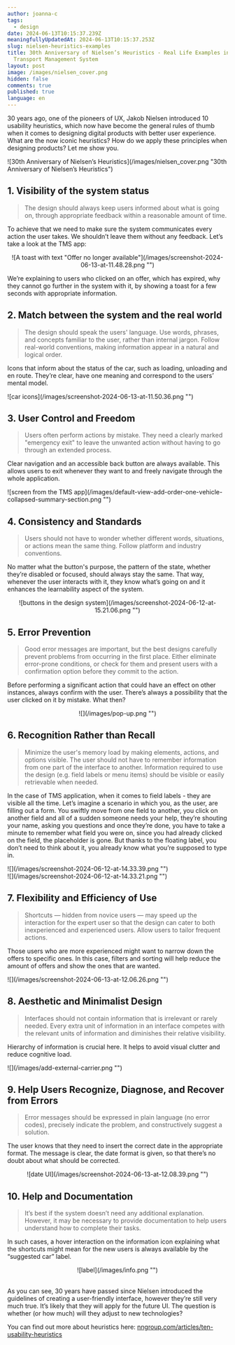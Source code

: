 ```yaml
---
author: joanna-c
tags:
  - design
date: 2024-06-13T10:15:37.239Z
meaningfullyUpdatedAt: 2024-06-13T10:15:37.253Z
slug: nielsen-heuristics-examples
title: 30th Anniversary of Nielsen’s Heuristics - Real Life Examples in
  Transport Management System
layout: post
image: /images/nielsen_cover.png
hidden: false
comments: true
published: true
language: en
---
```

30 years ago, one of the pioneers of UX, Jakob Nielsen introduced 10 usability heuristics, which now have become the general rules of thumb when it comes to designing digital products with better user experience. What are the now iconic heuristics? How do we apply these principles when designing products? Let me show you.

<div className="image">![30th Anniversary of Nielsen’s Heuristics](/images/nielsen_cover.png "30th Anniversary of Nielsen’s Heuristics")</div>

## 1. Visibility of the system status

> The design should always keep users informed about what is going on, through appropriate feedback within a reasonable amount of time.

To achieve that we need to make sure the system communicates every action the user takes. We shouldn’t leave them without any feedback. Let’s take a look at the TMS app: 

<center>

<div className="image">![A toast with text "Offer no longer available"](/images/screenshot-2024-06-13-at-11.48.28.png "")</div>

</center>

We’re explaining to users who clicked on an offer, which has expired, why they cannot go further in the system with it, by showing a toast for a few seconds with appropriate information.

## 2. Match between the system and the real world

> The design should speak the users' language. Use words, phrases, and concepts familiar to the user, rather than internal jargon. Follow real-world conventions, making information appear in a natural and logical order.

Icons that inform about the status of the car, such as loading, unloading and en route. They’re clear, have one meaning and correspond to the users’ mental model. 

<div className="image">![car icons](/images/screenshot-2024-06-13-at-11.50.36.png "")</div>

## 3. User Control and Freedom

> Users often perform actions by mistake. They need a clearly marked "emergency exit" to leave the unwanted action without having to go through an extended process.

Clear navigation and an accessible back button are always available. This allows users to exit whenever they want to and freely navigate through the whole application.

<div className="image">![screen from the TMS app](/images/default-view-add-order-one-vehicle-collapsed-summary-section.png "")</div>

## 4. Consistency and Standards

> Users should not have to wonder whether different words, situations, or actions mean the same thing. Follow platform and industry conventions.

No matter what the button's purpose, the pattern of the state, whether they’re disabled or focused, should always stay the same. That way, whenever the user interacts with it, they know what’s going on and it enhances the learnability aspect of the system. 

<center>

<div className="image">![buttons in the design system](/images/screenshot-2024-06-12-at-15.21.06.png "")</div>

</center>

## 5. Error Prevention

> Good error messages are important, but the best designs carefully prevent problems from occurring in the first place. Either eliminate error-prone conditions, or check for them and present users with a confirmation option before they commit to the action.

Before performing a significant action that could have an effect on other instances, always confirm with the user. There’s always a possibility that the user clicked on it by mistake. What then? 

<center>

<div className="image">![](/images/pop-up.png "")</div>

</center>

## 6. Recognition Rather than Recall

> Minimize the user's memory load by making elements, actions, and options visible. The user should not have to remember information from one part of the interface to another. Information required to use the design (e.g. field labels or menu items) should be visible or easily retrievable when needed.

In the case of TMS application, when it comes to field labels - they are visible all the time. Let’s imagine a scenario in which you, as the user, are filling out a form. You swiftly move from one field to another, you click on another field and all of a sudden someone needs your help, they’re shouting your name, asking you questions and once they’re done, you have to take a minute to remember what field you were on, since you had already clicked on the field, the placeholder is gone. But thanks to the floating label, you don’t need to think about it, you already know what you’re supposed to type in. 

<div className="image">![](/images/screenshot-2024-06-12-at-14.33.39.png "")</div>

<div className="image">![](/images/screenshot-2024-06-12-at-14.33.21.png "")</div>

## 7. Flexibility and Efficiency of Use

> Shortcuts — hidden from novice users — may speed up the interaction for the expert user so that the design can cater to both inexperienced and experienced users. Allow users to tailor frequent actions.

Those users who are more experienced might want to narrow down the offers to specific ones. In this case, filters and sorting will help reduce the amount of offers and show the ones that are wanted. 

<div className="image">![](/images/screenshot-2024-06-13-at-12.06.26.png "")</div>

## 8. Aesthetic and Minimalist Design

> Interfaces should not contain information that is irrelevant or rarely needed. Every extra unit of information in an interface competes with the relevant units of information and diminishes their relative visibility.

Hierarchy of information is crucial here. It helps to avoid visual clutter and reduce cognitive load.

<div className="image">![](/images/add-external-carrier.png "")</div>

## 9. Help Users Recognize, Diagnose, and Recover from Errors

> Error messages should be expressed in plain language (no error codes), precisely indicate the problem, and constructively suggest a solution.

The user knows that they need to insert the correct date in the appropriate format. The message is clear, the date format is given, so that there’s no doubt about what should be corrected. 

<center>

<div className="image">![date UI](/images/screenshot-2024-06-13-at-12.08.39.png "")</div>

</center>

## 10. Help and Documentation

> It’s best if the system doesn’t need any additional explanation. However, it may be necessary to provide documentation to help users understand how to complete their tasks.

In such cases, a hover interaction on the information icon explaining what the shortcuts might mean for the new users is always available by the “suggested car” label. 

<center>

<div className="image">![label](/images/info.png "")</div>

</center>

\
As you can see, 30 years have passed since Nielsen introduced the guidelines of creating a user-friendly interface, however they’re still very much true. It’s likely that they will apply for the future UI. The question is whether (or how much) will they adjust to new technologies? 

You can find out more about heuristics here: [nngroup.com/articles/ten-usability-heuristics](https://www.nngroup.com/articles/ten-usability-heuristics/)